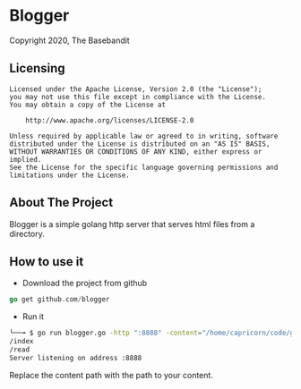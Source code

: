 # Blogger

Copyright 2020, The Basebandit

## Licensing

```
Licensed under the Apache License, Version 2.0 (the "License");
you may not use this file except in compliance with the License.
You may obtain a copy of the License at

    http://www.apache.org/licenses/LICENSE-2.0

Unless required by applicable law or agreed to in writing, software
distributed under the License is distributed on an "AS IS" BASIS,
WITHOUT WARRANTIES OR CONDITIONS OF ANY KIND, either express or implied.
See the License for the specific language governing permissions and
limitations under the License.
```

## About The Project

Blogger is a simple golang http server that serves html files from a directory.

## How to use it
- Download the project from github  

```go
go get github.com/blogger
```  

- Run it  

```bash
└──╼ $ go run blogger.go -http ":8888" -content="/home/capricorn/code/go/blogger/content/" -index
/index
/read
Server listening on address :8888
```

Replace the content path with the path to your content.

